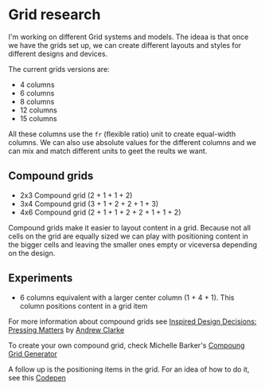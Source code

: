 # Grid research

I'm working on different Grid systems and models. The ideaa is that once we have the grids set up, we can create different layouts and styles for different designs and devices.

The current grids versions are:

* 4 columns
* 6 columns
* 8 columns
* 12 columns
* 15 columns

All these columns use the `fr` (flexible ratio) unit to create equal-width columns. We can also use absolute values for the different columns and we can mix and match different units to geet the reults we want.

## Compound grids

* 2x3 Compound grid (2 + 1 + 1 + 2)
* 3x4 Compound grid (3 + 1 + 2 + 2 + 1 + 3)
* 4x6 Compound grid (2 + 1 + 1 + 2 + 2 + 1 + 1 + 2)

Compound grids make it easier to layout content in a grid. Because not all cells on the grid are equally sized we can play with positioning content in the bigger cells and leaving the smaller ones empty or viceversa depending on the design.

## Experiments

* 6 columns equivalent with a larger center column (1 + 4 + 1). This column positions content in a grid item

For more information about compound grids see [Inspired Design Decisions: Pressing Matters](https://www.smashingmagazine.com/2019/07/inspired-design-decisions-pressing-matters/) by [Andrew Clarke](https://www.smashingmagazine.com/author/andy-clarke/)

To create your own compound grid, check Michelle Barker's [Compoung Grid Generator](https://codepen.io/michellebarker/full/zYOMYWv)

A follow up is the positioning items in the grid. For an idea of how to do it, see this [Codepen](https://codepen.io/caraya/pen/poWdRwP)

